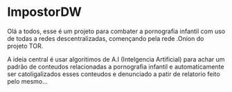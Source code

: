 # ImpostorDW

Olá a todos, esse é um projeto para combater a pornografia infantil com uso de todas a redes descentralizadas, començando pela rede .Onion do projeto TOR.

A ideia central é usar algoritimos de A.I (Intelgencia Artificial) para achar um padrão de conteudos relacionadas a pornografia infantil e automaticamente ser catoligalizados esses conteudos e denunciado a patir de relatorio feito pelo mesmo... 


